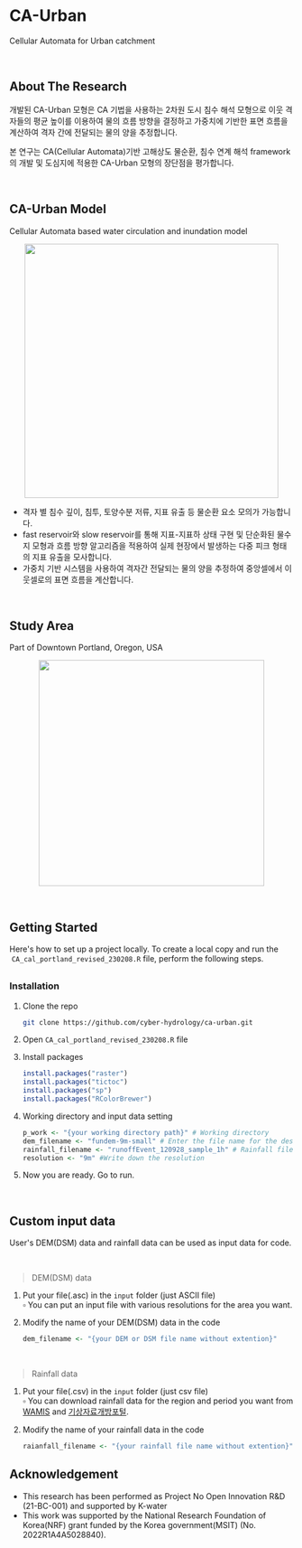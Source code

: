 # CA-Urban

Cellular Automata for Urban catchment

<br>

## About The Research

개발된 CA-Urban 모형은 CA 기법을 사용하는 2차원 도시 침수 해석 모형으로 이웃 격자들의 평균 높이를 이용하여 물의 흐름 방향을 결정하고 가중치에 기반한 표면 흐름을 계산하여 격자 간에 전달되는 물의 양을 추정합니다.

본 연구는 CA(Cellular Automata)기반 고해상도 물순환, 침수 연계 해석 framework의 개발 및 도심지에 적용한 CA-Urban 모형의 장단점을 평가합니다.

<br>

## CA-Urban Model

Cellular Automata based water circulation and inundation model

<p align="center">
    <img src="https://user-images.githubusercontent.com/99592576/217591878-95f0f4d1-6309-4a16-8106-e586bb5ce116.png" width="450px" height="auto"/>
</p>

-   격자 별 침수 깊이, 침투, 토양수분 저류, 지표 유출 등 물순환 요소 모의가 가능합니다.
-   fast reservoir와 slow reservoir를 통해 지표-지표하 상태 구현 및 단순화된 물수지 모형과 흐름 방향 알고리즘을 적용하여 실제 현장에서 발생하는 다중 피크 형태의 지표 유출을 모사합니다.
-   가중치 기반 시스템을 사용하여 격자간 전달되는 물의 양을 추정하여 중앙셀에서 이웃셀로의 표면 흐름을 계산합니다.

<br>

## Study Area

Part of Downtown Portland, Oregon, USA

<p align="center">
    <img src="https://user-images.githubusercontent.com/99592576/217592909-1be89bb3-dc10-44fb-bc01-48f2a60ba017.png" width="400px" height="auto"/>
</p>
<br>

## Getting Started

Here's how to set up a project locally.
To create a local copy and run the  `CA_cal_portland_revised_230208.R` file, perform the following steps.

<p style="margin-bottom:30px;"> </p>

### Installation

1. Clone the repo

    ```bash
    git clone https://github.com/cyber-hydrology/ca-urban.git
    ```

2. Open `CA_cal_portland_revised_230208.R` file

3. Install packages

    ```r
    install.packages("raster")
    install.packages("tictoc")
    install.packages("sp")
    install.packages("RColorBrewer")
    ```

4. Working directory and input data setting

    ```r
    p_work <- "{your working directory path}" # Working directory
    dem_filename <- "fundem-9m-small" # Enter the file name for the desired resolution
    rainfall_filename <- "runoffEvent_120928_sample_1h" # Rainfall file
    resolution <- "9m" #Write down the resolution
    ```

5. Now you are ready. Go to run.

<br>

## **Custom input data**

User's DEM(DSM) data and rainfall data can be used as input data for code.

<br>

> DEM(DSM) data

1. Put your file(.asc) in the `input` folder (just ASCII file)<br>
   ▫️ You can put an input file with various resolutions for the area you want.

2. Modify the name of your DEM(DSM) data in the code
    ```r
    dem_filename <- "{your DEM or DSM file name without extention}"
    ```

<br>

> Rainfall data

1. Put your file(.csv) in the `input` folder (just csv file) <br>
   ▫️ You can download rainfall data for the region and period you want from [WAMIS](http://wamis.go.kr/) and [기상자료개방포털](https://data.kma.go.kr/cmmn/main.do).

2. Modify the name of your rainfall data in the code
    ```r
    raianfall_filename <- "{your rainfall file name without extention}"
    ```

<!--<p style="margin-top:10px;">
</p>  -->

<!--
<p style="margin-top:20px;">
Using function R codes

```r
source('Neighbor_mat_OCC.R');
source('STRG_surflow2.R');
source('Transition_fun2.R')
```
</p>

<br>

## Code description
* 본인의 working directory 설정
```r
setwd('directory path')
```
* Cellular Automata Setting
-->

## Acknowledgement

-   This research has been performed as Project No Open Innovation R&D (21-BC-001) and supported by K-water
-   This work was supported by the National Research Foundation of Korea(NRF) grant funded by the Korea government(MSIT) (No. 2022R1A4A5028840).

<!--<p style="margin-top:10px;">
</p>  -->

<!--
<p style="margin-top:20px;">
Using function R codes

```r
source('Neighbor_mat_OCC.R');
source('STRG_surflow2.R');
source('Transition_fun2.R')
```
</p>

<br>

## Code description
* 본인의 working directory 설정
```r
setwd('directory path')
```
* Cellular Automata Setting
-->
